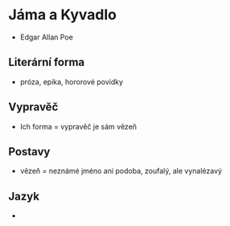 # Jáma a Kyvadlo
- Edgar Allan Poe

## Literární forma
- próza, epika, hororové povídky

## Vypravěč
- Ich forma = vypravěč je sám vězeň

## Postavy
- vězeň = neznámé jméno ani podoba, zoufalý, ale vynalézavý

## Jazyk
- 
